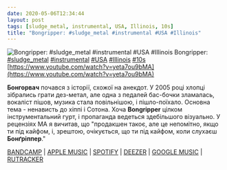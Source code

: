 ```yaml
---
date: 2020-05-06T12:34:44
layout: post
tags: [sludge_metal, instrumental, USA, Illinois, 10s]
title: "Bongripper: #sludge_metal #instrumental #USA #Illinois"
---
```

![Bongripper: #sludge_metal #instrumental #USA #Illinois](https://i.ytimg.com/vi/yeta7ou9bMA/hqdefault.jpg)
Bongripper: [#sludge_metal](/tags/#sludge_metal) [#instrumental](/tags/#instrumental) [#USA](/tags/#USA) [#Illinois](/tags/#Illinois) [#10s](/tags/#10s) [https://www.youtube.com/watch?v=yeta7ou9bMA](https://www.youtube.com/watch?v=yeta7ou9bMA)

**Бонгорвач** почався з історії, схожої на анекдот. У 2005 році хлопці зібрались грати дез-метал, але одна з педалей бас-бочки зламалась, вокаліст пішов, музика стала повільнішою, і пішло-поїхало. Основна тема - ненависть до хіппі і Сотона. Хоча **Bongripper** цілком інструментальний гурт, і пропаганда ведеться здебільшого візуально. У рецензіях МА я вичитав, що &quot;продакшен такоє, але це непомітно, якщо ти під кайфом, і, зрештою, очікується, що ти під кайфом, коли слухаєш **Бонґріппер**.&quot;

[BANDCAMP](https://bongripper.bandcamp.com/album/satan-worshipping-doom) \| [APPLE MUSIC](https://music.apple.com/ru/album/satan-worshipping-doom/556574114?l=en) \| [SPOTIFY](https://open.spotify.com/album/5gU8TMe9ZXZ9ym7KqPzxB1) \| [DEEZER](https://www.deezer.com/album/5680031?utm_source=deezer&amp;utm_content=album-5680031&amp;utm_term=1601611822_1588757597&amp;utm_medium=web) \| [GOOGLE MUSIC](https://play.google.com/music/m/B2q5pvtuykz2dzipgrtyafa2cpa?t=Satan_Worshipping_Doom_-_Bongripper) \| [RUTRACKER](https://rutracker.org/forum/viewtopic.php?t=4505803)